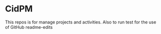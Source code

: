 # CidPM
This repos is for manage projects and activities. Also to run test for the use of GitHub
readme-edits

